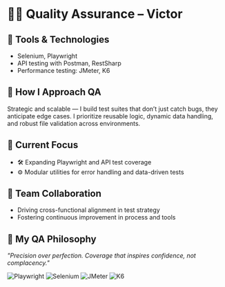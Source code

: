 # 👨‍🔬 Quality Assurance – Victor

## 🔧 Tools & Technologies 
- Selenium, Playwright 
- API testing with Postman, RestSharp
- Performance testing: JMeter, K6

## 🧠 How I Approach QA
Strategic and scalable — I build test suites that don’t just catch bugs, they anticipate edge cases. I prioritize reusable logic, dynamic data handling, and robust file validation across environments.

## 🚀 Current Focus
- 🛠️ Expanding Playwright and API test coverage
- ⚙️ Modular utilities for error handling and data-driven tests

## 🤝 Team Collaboration
- Driving cross-functional alignment in test strategy
- Fostering continuous improvement in process and tools

## 🧭 My QA Philosophy
_"Precision over perfection. Coverage that inspires confidence, not complacency."_


![Playwright](https://img.shields.io/badge/Playwright-EA580C?style=for-the-badge&logo=playwright&logoColor=white)
![Selenium](https://img.shields.io/badge/Selenium-43B02A?style=for-the-badge&logo=selenium&logoColor=white)
![JMeter](https://img.shields.io/badge/JMeter-D22128?style=for-the-badge&logo=apachejmeter&logoColor=white)
![K6](https://img.shields.io/badge/K6-7D64FF?style=for-the-badge&logo=k6&logoColor=white)
